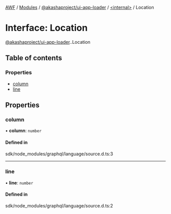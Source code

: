 [AWF](../README.md) / [Modules](../modules.md) / [@akashaproject/ui-app-loader](../modules/akashaproject_ui_app_loader.md) / [<internal\>](../modules/akashaproject_ui_app_loader._internal_.md) / Location

# Interface: Location

[@akashaproject/ui-app-loader](../modules/akashaproject_ui_app_loader.md).[<internal>](../modules/akashaproject_ui_app_loader._internal_.md).Location

## Table of contents

### Properties

- [column](akashaproject_ui_app_loader._internal_.Location-2.md#column)
- [line](akashaproject_ui_app_loader._internal_.Location-2.md#line)

## Properties

### column

• **column**: `number`

#### Defined in

sdk/node_modules/graphql/language/source.d.ts:3

___

### line

• **line**: `number`

#### Defined in

sdk/node_modules/graphql/language/source.d.ts:2
